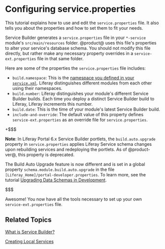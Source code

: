 # Configuring service.properties [](id=configuring-service-properties)

This tutorial explains how to use and edit the `service.properties` file. It
also tells you about the properties and how to set them to fit your needs.

Service Builder generates a `service.properties` file in your `*-service`
module's `src/main/resources` folder. @product@ uses this file's properties
to alter your service's database schema. You should not modify this file
directly, but rather make any necessary property overrides in a
`service-ext.properties` file in that same folder.

Here are some of the properties the `service.properties` file includes:

- `build.namespace`: This is the
  [namespace you defined in your `service.xml`](/develop/tutorials/-/knowledge_base/7-1/defining-an-object-relational-map-with-service-builder).
  Liferay distinguishes different modules from each other using their
  namespaces.
- `build.number`: Liferay distinguishes your module's different Service Builder 
  builds. Each time you deploy a distinct Service Builder build to Liferay,
  Liferay increments this number.
- `build.date`: This is the time of your module's latest Service Builder build.
- `include-and-override`: The default value of this property defines
  `service-ext.properties` as an override file for `service.properties`.

+$$$

**Note**: In Liferay Portal 6.x Service Builder portlets, the
`build.auto.upgrade` property in `service.properties` applies Liferay Service 
schema changes upon rebuilding services and redeploying the portlets. As of 
@product-ver@, this property is deprecated. 

The Build Auto Upgrade feature is now different and is set in a global property
`schema.module.build.auto.upgrade` in the file
`[Liferay_Home]/portal-developer.properties`. To learn more, see the tutorial
[Upgrading Data Schemas in Development](/develop/tutorials/-/knowledge_base/7-1/upgrading-data-schemas-in-development).

$$$

Awesome! You now have all the tools necessary to set up your own
`service-ext.properties` file.

## Related Topics [](id=related-topics)

[What is Service Builder?](/develop/tutorials/-/knowledge_base/7-1/what-is-service-builder)

[Creating Local Services](/develop/tutorials/-/knowledge_base/7-1/creating-local-services)
